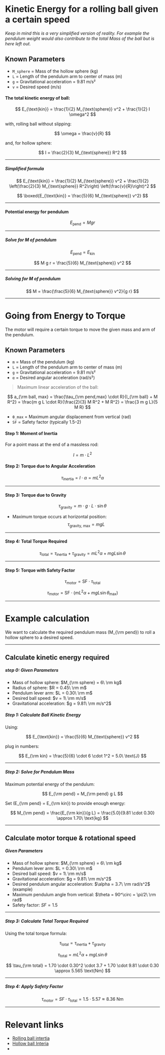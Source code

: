 # Kinetic Energy for a rolling ball given a certain speed
_Keep in mind this is a very simplified version of reality. For example the pendulum weight would also contribute to the total Mass of the ball but is here left out._

## **Known Parameters**
- `M_sphere` = Mass of the hollow sphere (kg)  
- `L` = Length of the pendulum arm to center of mass (m)  
- `g` = Gravitational acceleration = 9.81 m/s²  
- `v` = Desired speed (m/s) 

#### The total kinetic energy of ball:
$$
E_{\text{kin}} = \frac{1}{2} M_{\text{sphere}} v^2 + \frac{1}{2} I \omega^2
$$

with, rolling ball without slipping:

$$
\omega = \frac{v}{R}
$$

and, for hollow sphere:

$$
I = \frac{2}{3} M_{\text{sphere}} R^2
$$

---
##### Simplified formula

$$
E_{\text{kin}} = \frac{1}{2} M_{\text{sphere}} v^2 + \frac{1}{2} \left(\frac{2}{3} M_{\text{sphere}} R^2\right) \left(\frac{v}{R}\right)^2
$$

$$
\boxed{E_{\text{kin}} = \frac{5}{6} M_{\text{sphere}} v^2}
$$

---
#### Potential energy for pendulum
$$
E_{\text{pend}} = M g r
$$

---
##### Solve for M of pendulum
$$
E_{\text{pend}} = E_{\text{kin}}
$$

$$
M g r = \frac{5}{6} M_{\text{sphere}} v^2
$$

---
##### Solving for M of pendulum
$$
M = \frac{\frac{5}{6} M_{\text{sphere}} v^2}{g r}
$$

---

# Going from Energy to Torque
The motor will require a certain torque to move the given mass and arm of the pendulum.

## **Known Parameters**
- `m` = Mass of the pendulum (kg)  
- `L` = Length of the pendulum arm to center of mass (m)  
- `g` = Gravitational acceleration = 9.81 m/s²  
- `α` = Desired angular acceleration (rad/s²)

> Maximum linear acceleration of the ball:

$$
a_{\rm ball, max} = \frac{\tau_{\rm pend,max} \cdot R}{I_{\rm ball} + M R^2} 
= \frac{m g L \cdot R}{\frac{2}{3} M R^2 + M R^2} 
= \frac{3 m g L}{5 M R}
$$

- `θ_max` = Maximum angular displacement from vertical (rad)  
- `SF` = Safety factor (typically 1.5–2)

#### **Step 1: Moment of Inertia**
For a point mass at the end of a massless rod:

$$
I = m \cdot L^2
$$


#### **Step 2: Torque due to Angular Acceleration**
$$
\tau_\text{inertia} = I \cdot \alpha = m L^2 \alpha
$$

---

#### **Step 3: Torque due to Gravity**
$$
\tau_\text{gravity} = m \cdot g \cdot L \cdot \sin\theta
$$

- Maximum torque occurs at horizontal position:  
$$
\tau_\text{gravity, max} = m g L
$$

---

#### **Step 4: Total Torque Required**
$$
\tau_\text{total} = \tau_\text{inertia} + \tau_\text{gravity} = m L^2 \alpha + m g L \sin\theta
$$

---

#### **Step 5: Torque with Safety Factor**
$$
\tau_\text{motor} = \text{SF} \cdot \tau_\text{total} 
$$

$$
\tau_\text{motor} = \text{SF} \cdot ( m L^2 \alpha + m g L \sin\theta_\text{max} )
$$

---
# Example calculation
We want to calculate the required pendulum mass \(M_{\rm pend}\) to roll a hollow sphere to a desired speed.

---
## Calculate kinetic energy required

##### **step 0: Given Parameters**

- Mass of hollow sphere: $M_{\rm sphere} = 6\ \rm kg$  
- Radius of sphere: $R = 0.45\ \rm m$  
- Pendulum lever arm: $L = 0.30\ \rm m$  
- Desired ball speed: $v = 1\ \rm m/s$  
- Gravitational acceleration: $g = 9.81\ \rm m/s^2$


##### **Step 1: Calculate Ball Kinetic Energy**
Using:

$$
E_{\text{kin}} = \frac{5}{6} M_{\text{sphere}} v^2
$$

plug in numbers:

$$
E_{\rm kin} = \frac{5}{6} \cdot 6 \cdot 1^2 = 5.0\ \text{J}
$$

---

##### **Step 2: Solve for Pendulum Mass**

Maximum potential energy of the pendulum:

$$
E_{\rm pend} = M_{\rm pend} g L
$$

Set \(E_{\rm pend} = E_{\rm kin}\) to provide enough energy:

$$
M_{\rm pend} = \frac{E_{\rm kin}}{g L} = \frac{5.0}{9.81 \cdot 0.30} \approx 1.70\ \text{kg}
$$

---

## Calculate motor torque & rotational speed

##### **Given Parameters**

- Mass of hollow sphere: $M_{\rm sphere} = 6\ \rm kg$  
- Pendulum lever arm: $L = 0.30\ \rm m$  
- Desired ball speed: $v = 1\ \rm m/s$  
- Gravitational acceleration: $g = 9.81\ \rm m/s^2$  
- Desired pendulum angular acceleration: $\alpha = 3.7\ \rm rad/s^2$ (example)  
- Maximum pendulum angle from vertical: $\theta = 90^\circ = \pi/2\ \rm rad$  
- Safety factor: $SF = 1.5$


---

##### **Step 3: Calculate Total Torque Required**

Using the total torque formula:

$$
\tau_\text{total} = \tau_\text{inertia} + \tau_\text{gravity}
$$

$$
\tau_\text{total} = m L^2 \alpha + m g L \sin\theta
$$

$$
\tau_{\rm total} = 1.70 \cdot 0.30^2 \cdot 3.7 + 1.70 \cdot 9.81 \cdot 0.30 \approx 5.565 \text{Nm}
$$

---

##### **Step 4: Apply Safety Factor**

$$
\tau_\text{motor} = SF \cdot \tau_\text{total} = 1.5 \cdot 5.57 \approx 8.36\ \text{Nm}
$$

---


# Relevant links

- [Rolling ball intertia](http://hyperphysics.phy-astr.gsu.edu/hbase/rotwe.html)
- [Hollow ball Interia](https://images.squarespace-cdn.com/content/v1/58757ed7f5e231cc32494a1b/1507333885709-Y85UDFNJZNJOU1YR52MJ/rotational+inertiaimg.jpg)
- []()